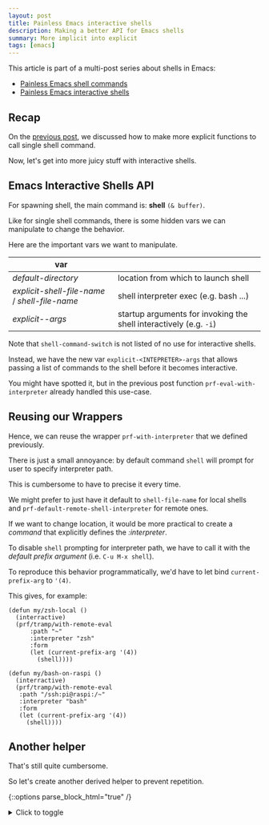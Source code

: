 ```yaml
---
layout: post
title: Painless Emacs interactive shells
description: Making a better API for Emacs shells
summary: More implicit into explicit
tags: [emacs]
---
```


This article is part of a multi-post series about shells in Emacs:
 - [Painless Emacs shell commands](/2020/01/19/painless-emacs-shell-commands)
 - [Painless Emacs interactive shells](2020/01/21/painless-emacs-interactive-shells)


## Recap

On the [previous post](/2020/01/19/painless-emacs-shell-commands), we discussed how to make more explicit functions to call single shell command.

Now, let's get into more juicy stuff with interactive shells.


## Emacs Interactive Shells API

For spawning shell, the main command is: **shell** `(& buffer)`.

Like for single shell commands, there is some hidden vars we can manipulate to change the behavior.

Here are the important vars we want to manipulate.

| var                                            |                                                                    |
| --                                             | --                                                                 |
| _default-directory_                            | location from which to launch shell                                |
| _explicit-shell-file-name_ / _shell-file-name_ | shell interpreter exec (e.g. bash ...)                             |
| _explicit-<INTERPRETER>-args_                  | startup arguments for invoking the shell interactively (e.g. `-i`) |

Note that `shell-command-switch` is not listed of no use for interactive shells.

Instead, we have the new var `explicit-<INTEPRETER>-args` that allows passing a list of commands to the shell before it becomes interactive.

You might have spotted it, but in the previous post function `prf-eval-with-interpreter` already handled this use-case.


## Reusing our Wrappers

Hence, we can reuse the wrapper `prf-with-interpreter` that we defined previously.

There is just a small annoyance: by default command `shell` will prompt for user to specify interpreter path.

This is cumbersome to have to precise it every time.

We might prefer to just have it default to `shell-file-name` for local shells and `prf-default-remote-shell-interpreter` for remote ones.

If we want to change location, it would be more practical to create a _command_ that explicitly defines the _:interpreter_.

To disable `shell` prompting for interpreter path, we have to call it with the _default prefix argument_ (i.e. `C-u M-x shell`).

To reproduce this behavior programmatically, we'd have to let bind `current-prefix-arg` to `'(4)`.

This gives, for example:

```emacs-lisp
(defun my/zsh-local ()
  (interractive)
  (prf/tramp/with-remote-eval
      :path "~"
      :interpreter "zsh"
      :form
      (let (current-prefix-arg '(4))
        (shell))))

(defun my/bash-on-raspi ()
  (interractive)
  (prf/tramp/with-remote-eval
   :path "/ssh:pi@raspi:/~"
   :interpreter "bash"
   :form
   (let (current-prefix-arg '(4))
     (shell))))
```


## Another helper

That's still quite cumbersome.

So let's create another derived helper to prevent repetition.

{::options parse_block_html="true" /}
<details><summary markdown="span">Click to toggle</summary>
```emacs-lisp
;; ------------------------------------------------------------------------
;; MAIN

(cl-defun prf/shell (&key path interpreter interpreter-args command-switch)
  "Create a shell at given PATH, using given INTERPRETER binary."
  (interactive)

  (prf/with-interpreter
   :form
   (let* ((is-remote (file-remote-p path))
          (interpreter (prf/tramp/path/normalize interpreter))
          (shell-buffer-basename (prf/shell--generate-buffer-name is-remote interpreter path))
          (shell-buffer-name (generate-new-buffer-name shell-buffer-name))
          (current-prefix-arg '(4))
          (comint-process-echoes t))
     (shell shell-buffer-name))
   :path path
   :interpreter interpreter
   :interpreter-args interpreter-args))

;; ------------------------------------------------------------------------
;; HELPERS: BUFFER NAME

(defun prf/shell--generate-buffer-name (is-remote interpreter path)
  (if is-remote
      (prf/shell--generate-buffer-name-remote interpreter path)
    (prf/shell--generate-buffer-name-local interpreter path)))

(defun prf/shell--generate-buffer-name-local (&optional interpreter _path)
  (if interpreter
      (prf-with-interpreter--get-interpreter-name interpreter)
    "shell"))

(defun prf/shell--generate-buffer-name-remote (intepreter path)
  (let ((vec (tramp-dissect-file-name path)))
    (prf/shell--generate-buffer-name-remote-from-vec vec)))

(defun prf/shell--generate-buffer-name-remote-from-vec (vec)
  (let (user host)
    (concat
     (tramp-file-name-user vec) "@" (tramp-file-name-host vec))))
```
</details>
{::options parse_block_html="false" /}

Please note that we force `comint-process-echoes` to `t` to ensure that directory tracking works properly.

Directory tracking (_ditrack_ for short) is the Emacs capability to keep track of current directory when doing a `cd`.

Also, we embarked functions to help make shell buffer names more explicit.

Our rewritten commands become:

```emacs-lisp
(defun prf/shell ()
  (interractive)
  (prf/tramp/with-remote-eval :path "~" :interpreter "zsh"))

(defun my/bash-on-raspi ()
  (interractive)
  (prf/tramp/with-remote-eval :path "/ssh:pi@raspi:/~" :interpreter "bash"))
```

The code for `prf/shell` can be found in package [prf-shell](https://github.com/p3r7/prf-tramp/blob/master/prf-shell.el).
